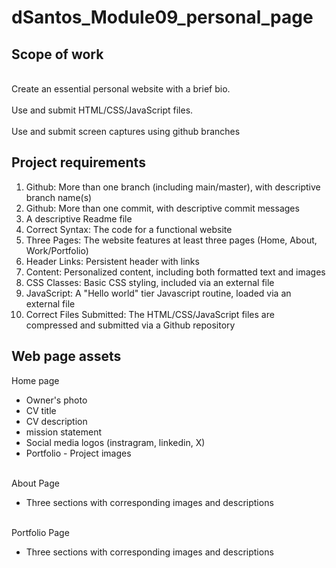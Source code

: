 <h1>dSantos_Module09_personal_page</h1>
<section>
<h2>Scope of work</h2>
<br>Create an essential personal website with a brief bio.</br>
<br>Use and submit HTML/CSS/JavaScript files.</br>
<br>Use and submit screen captures using github branches</br>
</section>
<h2>Project requirements</h2>
<ol>
<li>Github: More than one branch (including main/master), with descriptive branch name(s)</li>
<li>Github: More than one commit, with descriptive commit messages</li>
<li>A descriptive Readme file</li>
<li>Correct Syntax: The code for a functional website</li>
<li>Three Pages: The website features at least three pages (Home, About, Work/Portfolio)</li>
<li>Header Links: Persistent header with links</li>
<li>Content: Personalized content, including both formatted text and images</li>
<li>CSS Classes: Basic CSS styling, included via an external file</li>
<li>JavaScript: A "Hello world" tier Javascript routine, loaded via an external file</li>
<li>Correct Files Submitted: The HTML/CSS/JavaScript files are compressed and submitted via a Github repository</li>
</ol>
<section>
<h1>Web page assets</h1>
<p>Home page</p>
<ul>
<li>Owner's photo</li>
<li>CV title</li>
<li>CV description</li>
<li>mission statement</li>
<li>Social media logos (instragram, linkedin, X)</li>
<li>Portfolio - Project images</li>
</ul>
</section>
<section>
<br>About Page</br>
<ul>
<li>Three sections with corresponding images and descriptions</li></li>
</ul>
</section>
<section>
<br>Portfolio Page</br>
<ul>
<li>Three sections with corresponding images and descriptions</li></li>
</ul>
</section>
